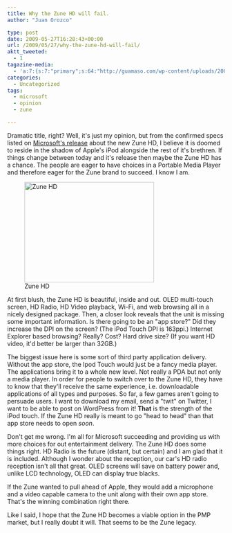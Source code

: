 ```yaml
---
title: Why the Zune HD will fail.
author: "Juan Orozco" 

type: post
date: 2009-05-27T16:28:43+00:00
url: /2009/05/27/why-the-zune-hd-will-fail/
aktt_tweeted:
  - 1
tagazine-media:
  - 'a:7:{s:7:"primary";s:64:"http://guamaso.com/wp-content/uploads/2009/05/zunehd-300x232.jpg";s:6:"images";a:1:{s:64:"http://guamaso.com/wp-content/uploads/2009/05/zunehd-300x232.jpg";a:6:{s:8:"file_url";s:64:"http://guamaso.com/wp-content/uploads/2009/05/zunehd-300x232.jpg";s:5:"width";s:3:"300";s:6:"height";s:3:"232";s:4:"type";s:5:"image";s:4:"area";s:5:"69600";s:9:"file_path";s:0:"";}}s:6:"videos";a:0:{}s:11:"image_count";s:1:"1";s:6:"author";s:7:"8033531";s:7:"blog_id";s:8:"17975075";s:9:"mod_stamp";s:19:"2009-05-27 16:28:43";}'
categories:
  - Uncategorized
tags:
  - microsoft
  - opinion
  - zune

---
```

Dramatic title, right? Well, it's just my opinion, but from the confirmed specs listed on <a href="http://www.zune.net/en-us/press/2009/0526-zunehd.htm" target="_blank" rel="noopener noreferrer">Microsoft's release</a> about the new Zune HD, I believe it is doomed to reside in the shadow of Apple's iPod alongside the rest of it's brethren. If things change between today and it's release then maybe the Zune HD has a chance. The people are eager to have choices in a Portable Media Player and therefore eager for the Zune brand to succeed. I know I am.

<figure id="attachment_1747" aria-describedby="caption-attachment-1747" style="width: 300px" class="wp-caption aligncenter"><img class="size-medium wp-image-1747" title="zunehd" src="https://i1.wp.com/guamaso.com/wp-content/uploads/2009/05/zunehd-300x232.jpg?resize=300%2C232" alt="Zune HD" width="300" height="232" data-recalc-dims="1" /><figcaption id="caption-attachment-1747" class="wp-caption-text">Zune HD</figcaption></figure>

At first blush, the Zune HD is beautiful, inside and out. OLED multi-touch screen, HD Radio, HD Video playback, Wi-Fi, and web browsing all in a nicely designed package. Then, a closer look reveals that the unit is missing some important information. Is there going to be an "app store?" Did they increase the DPI on the screen? (The iPod Touch DPI is 163ppi.) Internet Explorer based browsing? Really? Cost? Hard drive size? (If you want HD video, it'd better be larger than 32GB.)

The biggest issue here is some sort of third party application delivery. Without the app store, the Ipod Touch would just be a fancy media player. The applications bring it to a whole new level. Not really a PDA but not only a media player. In order for people to switch over to the Zune HD, they have to know that they'll receive the same experience, i.e. downloadable applications of all types and purposes. So far, a few games aren't going to persuade users. I want to download my email, send a "twit" on Twitter, I want to be able to post on WordPress from it! **That** is the strength of the iPod touch. If the Zune HD really is meant to go "head to head" than that app store needs to open _soon_.

Don't get me wrong. I'm all for Microsoft succeeding and providing us with more choices for out entertainment delivery. The Zune HD does some things right. HD Radio is the future (distant, but certain) and I am glad that it is included. Although I wonder about the reception, our car's HD radio reception isn't all that great. OLED screens will save on battery power and, unlike LCD technology, OLED can display true blacks.

If the Zune wanted to pull ahead of Apple, they would add a microphone and a video capable camera to the unit along with their own app store. That's the winning combination right there.

Like I said, I hope that the Zune HD becomes a viable option in the PMP market, but I really doubt it will. That seems to be the Zune legacy.